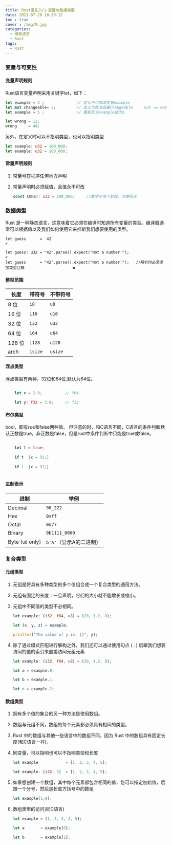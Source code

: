 ```yaml
---
title: Rust语言入门-变量与数据类型
date: 2021-07-20 10:20:12
toc : true
cover : /img/9.jpg
categories: 
  - 编程语言
  - Rust
tags: 
  - Rust
---
```

### **变量与可变性**

#### **变量声明规则**

 Rust语言变量声明采用关键字let，如下：<!-- more -->

```rust
let example = 2 ;              // 定义不可修改变量example                                        ✔️
let mut changeable= 3;         // 定义可修改变量changeable     mut == mutable  可修改的           ✔️
let example = 5 ;              // 重新定义example值为5                                           ✔️

let wrong = 12;
wrong     = 44;                                                                                  ❌   
```

另外，在定义时可以不指明类型，也可以指明类型

```rust
let example: u32 = 100_000;                                                                        ✔️
let example: u32 = 100_000;                                                                        ✔️
```

#### 常量声明规则

1. 常量可在程序任何地方声明

2. 常量声明时必须赋值，且值永不可改

   ```rust
   const CONST: u32 = 100_000;     //数字可带下划线，方便阅读 
   ```

### 数据类型

  Rust 是一种静态语言，这意味着它必须在编译时知道所有变量的类型。编译器通常可以根据值以及我们如何使用它来推断我们想要使用的类型。

```
let guess      =  42                                                                                ✔️

let guess: u32 = "42".parse().expect("Not a number!");                                              ✔️
let guess      = "42".parse().expect("Not a number!");   //解析时必须添加类型注释                     ❌ 
```

#### **整型范围**

| 长度   | 带符号  | 不带符号 |
| ------ | ------- | -------- |
| 8 位   | `i8`    | `u8`     |
| 16 位  | `i16`   | `u16`    |
| 32 位  | `i32`   | `u32`    |
| 64 位  | `i64`   | `u64`    |
| 128 位 | `i128`  | `u128`   |
| arch   | `isize` | `usize`  |

#### **浮点类型**

  浮点类型有两种，32位和64位,默认为64位。

 ```rust
 
     let x = 2.0;          // f64
     
     let y: f32 = 3.0;     // f32
 
 ```

#### **布尔类型**

   bool，即有rue和false两种值。 但注意的时，和C语言不同，C语言的条件判断默认正数是true，非正数是false，但是rust中条件判断中只能是true或false。

```rust

    let t = true;
    
    if t  {x = 32;}                                                                                     ✔️         
    
    if 1  {x = 32;}                                                                                     ❌
    

```

#### **进制表示**

| 进制             | 举例                    |
| ---------------- | ----------------------- |
| Decimal          | `98_222`                |
| Hex              | `0xff`                  |
| Octal            | `0o77`                  |
| Binary           | `0b1111_0000`           |
| Byte (`u8` only) | `b'A'`（显示A的二进制） |

### **复合类型**

#### **元组类型**

1. 元组是将具有多种类型的多个值组合成一个复合类型的通用方法。

2. 元组有固定的长度：一旦声明，它们的大小就不能增长或缩小。

3. 元组中不同值的类型不必相同。

   ```rust
   let example: (i32, f64, u8) = (20, 1.2, 8);
   
   let (x, y, z) = example;
   
   println!("The value of y is: {}", y);
   ```

4. 除了通过模式匹配进行解构之外，我们还可以通过使用句点 ( `.`) 后跟我们想要访问的值的索引来直接访问元组元素

   ```rust
   let example: (i32, f64, u8) = (20, 1.2, 8);
   
   let a = example.0;
   
   let b = example.1;
   
   let c = example.2;
   ```

#### **数组类型**

1. 拥有多个值的集合的另一种方法是使用数组。

2. 数组与元组不同，数组的每个元素都必须具有相同的类型。

3. Rust 中的数组与其他一些语言中的数组不同，因为 Rust 中的数组具有固定长度(和C语言一样)。

4. 同变量，可以指明也可以不指明类型和长度

   ```rust
   let example            = [1, 2, 3, 4, 5];
   
   let example: [i32; 5]  = [1, 2, 3, 4, 5];
   ```

5. 如果想创建一个数组，其中每个元素都包含相同的值，您可以指定初始值，后跟一个分号，然后是长度方括号中的数组

   ```rust
   let example[1;9];
   ```

6. 数组类型的访问(同C语言)

   ```rust
   let example = [1, 2, 3, 4, 5];
   
   let a       = example[0];
   
   let b       = example[1];
   ```

   
